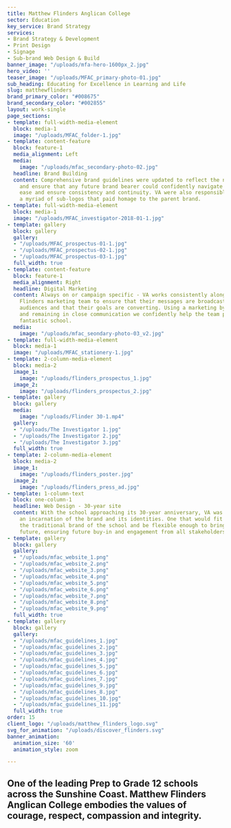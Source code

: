```yaml
---
title: Matthew Flinders Anglican College
sector: Education
key_service: Brand Strategy
services:
- Brand Strategy & Development
- Print Design
- Signage
- Sub-brand Web Design & Build
banner_image: "/uploads/mfa-hero-1600px_2.jpg"
hero_video: ''
teaser_image: "/uploads/MFAC_primary-photo-01.jpg"
sub_heading: Educating for Excellence in Learning and Life
slug: matthewflinders
brand_primary_color: "#008675"
brand_secondary_color: "#002855"
layout: work-single
page_sections:
- template: full-width-media-element
  block: media-1
  image: "/uploads/MFAC_folder-1.jpg"
- template: content-feature
  block: feature-1
  media_alignment: Left
  media:
    image: "/uploads/mfac_secondary-photo-02.jpg"
  headline: Brand Building
  content: Comprehensive brand guidelines were updated to reflect the new elements
    and ensure that any future brand bearer could confidently navigate the brand with
    ease and ensure consistency and continuity. VA were also responsible for designing
    a myriad of sub-logos that paid homage to the parent brand.
- template: full-width-media-element
  block: media-1
  image: "/uploads/MFAC_investigator-2018-01-1.jpg"
- template: gallery
  block: gallery
  gallery:
  - "/uploads/MFAC_prospectus-01-1.jpg"
  - "/uploads/MFAC_prospectus-02-1.jpg"
  - "/uploads/MFAC_prospectus-03-1.jpg"
  full_width: true
- template: content-feature
  block: feature-1
  media_alignment: Right
  headline: Digital Marketing
  content: Always on or campaign specific - VA works consistently alongside the Matthew
    Flinders marketing team to ensure that their messages are broadcast to the right
    audiences and that their goals are converting. Using a marketing by numbers strategy
    and remaining in close communication we confidently help the team promote their
    fantastic school.
  media:
    image: "/uploads/mfac_seondary-photo-03_v2.jpg"
- template: full-width-media-element
  block: media-1
  image: "/uploads/MFAC_stationery-1.jpg"
- template: 2-column-media-element
  block: media-2
  image_1:
    image: "/uploads/flinders_prospectus_1.jpg"
  image_2:
    image: "/uploads/flinders_prospectus_2.jpg"
- template: gallery
  block: gallery
  media:
    image: "/uploads/Flinder 30-1.mp4"
  gallery:
  - "/uploads/The Investigator 1.jpg"
  - "/uploads/The Investigator 2.jpg"
  - "/uploads/The Investigator 3.jpg"
  full_width: true
- template: 2-column-media-element
  block: media-2
  image_1:
    image: "/uploads/flinders_poster.jpg"
  image_2:
    image: "/uploads/flinders_press_ad.jpg"
- template: 1-column-text
  block: one-column-1
  headline: Web Design - 30-year site
  content: With the school approaching its 30-year anniversary, VA was tasked to provide
    an incarnation of the brand and its identities. One that would fit snugly inside
    the traditional brand of the school and be flexible enough to bring it into the
    future, ensuring future buy-in and engagement from all stakeholders.
- template: gallery
  block: gallery
  gallery:
  - "/uploads/mfac_website_1.png"
  - "/uploads/mfac_website_2.png"
  - "/uploads/mfac_website_3.png"
  - "/uploads/mfac_website_4.png"
  - "/uploads/mfac_website_5.png"
  - "/uploads/mfac_website_6.png"
  - "/uploads/mfac_website_7.png"
  - "/uploads/mfac_website_8.png"
  - "/uploads/mfac_website_9.png"
  full_width: true
- template: gallery
  block: gallery
  gallery:
  - "/uploads/mfac_guidelines_1.jpg"
  - "/uploads/mfac_guidelines_2.jpg"
  - "/uploads/mfac_guidelines_3.jpg"
  - "/uploads/mfac_guidelines_4.jpg"
  - "/uploads/mfac_guidelines_5.jpg"
  - "/uploads/mfac_guidelines_6.jpg"
  - "/uploads/mfac_guidelines_7.jpg"
  - "/uploads/mfac_guidelines_9.jpg"
  - "/uploads/mfac_guidelines_8.jpg"
  - "/uploads/mfac_guidelines_10.jpg"
  - "/uploads/mfac_guidelines_11.jpg"
  full_width: true
order: 15
client_logo: "/uploads/matthew_flinders_logo.svg"
svg_for_animation: "/uploads/discover_flinders.svg"
banner_animation:
  animation_size: '60'
  animation_style: zoom

---
```

## One of the leading Prep to Grade 12 schools across the Sunshine Coast. Matthew Flinders Anglican College embodies the values of courage, respect, compassion and integrity.